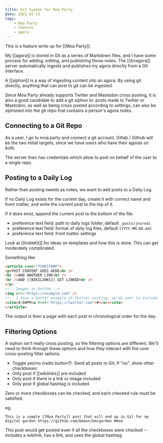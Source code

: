 ```yaml
---
title: Git Siphon for Moa Party
date: 2021-02-13
tags:
    - Moa Party
    - feature
    - agora
---
```


This is a feature write up for [[Moa Party]].

My [[agora]] is stored in Git as a series of Markdown files, and I have some process for adding, editing, and publishing those notes. The [[Anagora]] server automatically ingests and publishes my agora directly from a Git interface.

A [[siphon]] is a way of ingesting content into an agora. By using git directly, anything that can post to git can be ingested.

Since Moa Party already supports Twitter and Mastodon cross posting, it is also a good candidate to add a git siphon to: posts made to Twitter or Mastodon, as well as being cross posted according to settings, can also be siphoned into the git repo that contains a person's agora notes.

## Connecting to a Git Repo

As a user, I go to moa.party and connect a git account. Gitlab / Github will be the two initial targets, since we have users who have their agoras on both.

The server then has credentials which allow to post on behalf of the user to a single repo.

## Posting to a Daily Log

Rather than posting tweets as notes, we want to add posts to a Daily Log. 

If no Daily Log exists for the current day, create it with correct name and front matter, and write the current post to the top of it.

If it does exist, append the current post to the bottom of the file.

* preference text field: path to daily logs folder, default `_posts/journal`
* preference text field: format of daily log files, default `[YYYY-MM-DD.md]`
* preference text field: front matter settings

Look at [[IndieKit]] for ideas on templates and how this is done. This can get moderately complicated.

Something like:
```html
<article name="TIMESTAMP">
<p>POST CONTENT GOES HERE<br />
<br />AND ANOTHER LINE<br />
<br />AND [[WIKILINKS]] GET LINKED<br />
</p>
<!-- Images at bottom -->
<img src="https://example.com" />
<!-- I have a better example of Twitter posting, we do want to include at least time, timezones are tricky -->
<cite>8:00PM<a href="https://twitter.com">#</a></cite>
</article>
```

The output is then a page with each post in chronological order for the day.

## Filtering Options

A siphon isn't really cross posting, so the filtering options are different. We'll need to think through these options and how they interact with the core cross-posting filter options.

* Toggle yes/no (radio button?): Send all posts to Git; if "no", show other checkboxes:
* Only post if [[wikilinks]] are included
* Only post if there is a link or image included
* Only post if global hashtag is included

Zero or more checkboxes can be checked, and each checked rule must be satisfied.

eg.

```
This is a sample [[Moa Party]] post that will end up in Git for my digital garden https://github.com/bmann/bmcgarden #moa
```

This post would get posted even if all the checkboxes were checked -- includes a wikilink, has a link, and uses the global hashtag